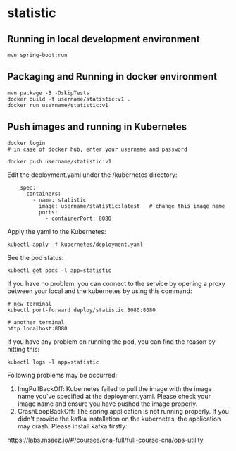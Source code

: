 # statistic

## Running in local development environment

```
mvn spring-boot:run
```

## Packaging and Running in docker environment

```
mvn package -B -DskipTests
docker build -t username/statistic:v1 .
docker run username/statistic:v1
```

## Push images and running in Kubernetes

```
docker login 
# in case of docker hub, enter your username and password

docker push username/statistic:v1
```

Edit the deployment.yaml under the /kubernetes directory:
```
    spec:
      containers:
        - name: statistic
          image: username/statistic:latest   # change this image name
          ports:
            - containerPort: 8080

```

Apply the yaml to the Kubernetes:
```
kubectl apply -f kubernetes/deployment.yaml
```

See the pod status:
```
kubectl get pods -l app=statistic
```

If you have no problem, you can connect to the service by opening a proxy between your local and the kubernetes by using this command:
```
# new terminal
kubectl port-forward deploy/statistic 8080:8080

# another terminal
http localhost:8080
```

If you have any problem on running the pod, you can find the reason by hitting this:
```
kubectl logs -l app=statistic
```

Following problems may be occurred:

1. ImgPullBackOff:  Kubernetes failed to pull the image with the image name you've specified at the deployment.yaml. Please check your image name and ensure you have pushed the image properly.
1. CrashLoopBackOff: The spring application is not running properly. If you didn't provide the kafka installation on the kubernetes, the application may crash. Please install kafka firstly:

https://labs.msaez.io/#/courses/cna-full/full-course-cna/ops-utility

